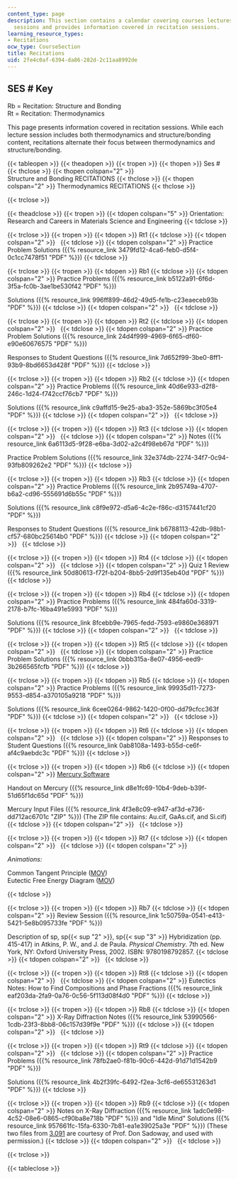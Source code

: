 ```yaml
---
content_type: page
description: This section contains a calendar covering courses lectures and recitation
  sessions and provides information covered in recitation sessions.
learning_resource_types:
- Recitations
ocw_type: CourseSection
title: Recitations
uid: 2fe4c0af-6394-da86-282d-2c11aa8992de
---
```


SES # Key
---------

Rb = Recitation: Structure and Bonding  
Rt = Recitation: Thermodynamics

This page presents information covered in recitation sessions. While each lecture session includes both thermodynamics and structure/bonding content, recitations alternate their focus between thermodynamics and structure/bonding.

{{< tableopen >}}
{{< theadopen >}}
{{< tropen >}}
{{< thopen >}}
Ses #
{{< thclose >}}
{{< thopen colspan="2" >}}
Structure and Bonding RECITATIONS
{{< thclose >}}
{{< thopen colspan="2" >}}
Thermodynamics RECITATIONS
{{< thclose >}}

{{< trclose >}}

{{< theadclose >}}
{{< tropen >}}
{{< tdopen colspan="5" >}}
Orientation: Research and Careers in Materials Science and Engineering
{{< tdclose >}}

{{< trclose >}}
{{< tropen >}}
{{< tdopen >}}
Rt1
{{< tdclose >}}
{{< tdopen colspan="2" >}}
 
{{< tdclose >}}
{{< tdopen colspan="2" >}}
Practice Problem Solutions ({{% resource_link 3479fd12-4ca6-feb0-d5f4-0c1cc7478f51 "PDF" %}})
{{< tdclose >}}

{{< trclose >}}
{{< tropen >}}
{{< tdopen >}}
Rb1
{{< tdclose >}}
{{< tdopen colspan="2" >}}
Practice Problems ({{% resource_link b5122a91-6f6d-3f5a-fc0b-3ae1be530f42 "PDF" %}})  
  
Solutions ({{% resource_link 996ff899-46d2-49d5-fe1b-c23eaeceb93b "PDF" %}})
{{< tdclose >}}
{{< tdopen colspan="2" >}}
 
{{< tdclose >}}

{{< trclose >}}
{{< tropen >}}
{{< tdopen >}}
Rt2
{{< tdclose >}}
{{< tdopen colspan="2" >}}
 
{{< tdclose >}}
{{< tdopen colspan="2" >}}
Practice Problem Solutions ({{% resource_link 24d4f999-4969-6f65-df60-e90e60676575 "PDF" %}})  
  
Responses to Student Questions ({{% resource_link 7d652f99-3be0-8ff1-93b9-8bd6653d428f "PDF" %}})
{{< tdclose >}}

{{< trclose >}}
{{< tropen >}}
{{< tdopen >}}
Rb2
{{< tdclose >}}
{{< tdopen colspan="2" >}}
Practice Problems ({{% resource_link 40d6e933-d2f8-246c-1d24-f742ccf76cb7 "PDF" %}})  
  
Solutions ({{% resource_link c9affd15-9e25-aba3-352e-5869bc3f05e4 "PDF" %}})
{{< tdclose >}}
{{< tdopen colspan="2" >}}
 
{{< tdclose >}}

{{< trclose >}}
{{< tropen >}}
{{< tdopen >}}
Rt3
{{< tdclose >}}
{{< tdopen colspan="2" >}}
 
{{< tdclose >}}
{{< tdopen colspan="2" >}}
Notes ({{% resource_link 6a6113d5-9f28-e6ba-3d02-a2c4f98eb67d "PDF" %}})  
  
Practice Problem Solutions ({{% resource_link 32e374db-2274-34f7-0c94-93fb809262e2 "PDF" %}})
{{< tdclose >}}

{{< trclose >}}
{{< tropen >}}
{{< tdopen >}}
Rb3
{{< tdclose >}}
{{< tdopen colspan="2" >}}
Practice Problems ({{% resource_link 2b95749a-4707-b6a2-cd96-555691d6b55c "PDF" %}})  
  
Solutions ({{% resource_link c8f9e972-d5a6-4c2e-f86c-d3157441cf20 "PDF" %}})  
  
Responses to Student Questions ({{% resource_link b6788113-42db-98b1-cf57-680bc25614b0 "PDF" %}})
{{< tdclose >}}
{{< tdopen colspan="2" >}}
 
{{< tdclose >}}

{{< trclose >}}
{{< tropen >}}
{{< tdopen >}}
Rt4
{{< tdclose >}}
{{< tdopen colspan="2" >}}
 
{{< tdclose >}}
{{< tdopen colspan="2" >}}
Quiz 1 Review ({{% resource_link 50d80613-f72f-b204-8bb5-2d9f135eb40d "PDF" %}})
{{< tdclose >}}

{{< trclose >}}
{{< tropen >}}
{{< tdopen >}}
Rb4
{{< tdclose >}}
{{< tdopen colspan="2" >}}
Practice Problems ({{% resource_link 484fa60d-3319-2178-b7fc-16ba491e5993 "PDF" %}})  
  
Solutions ({{% resource_link 8fcebb9e-7965-fedd-7593-e9860e368971 "PDF" %}})
{{< tdclose >}}
{{< tdopen colspan="2" >}}
 
{{< tdclose >}}

{{< trclose >}}
{{< tropen >}}
{{< tdopen >}}
Rt5
{{< tdclose >}}
{{< tdopen colspan="2" >}}
 
{{< tdclose >}}
{{< tdopen colspan="2" >}}
Practice Problem Solutions ({{% resource_link 0bbb315a-8e07-4956-eed9-3b266565fcfb "PDF" %}})
{{< tdclose >}}

{{< trclose >}}
{{< tropen >}}
{{< tdopen >}}
Rb5
{{< tdclose >}}
{{< tdopen colspan="2" >}}
Practice Problems ({{% resource_link 99935d11-7273-9553-d854-a370105a9218 "PDF" %}})  
  
Solutions ({{% resource_link 6cee0264-9862-1420-0f00-dd79cfcc363f "PDF" %}})
{{< tdclose >}}
{{< tdopen colspan="2" >}}
 
{{< tdclose >}}

{{< trclose >}}
{{< tropen >}}
{{< tdopen >}}
Rt6
{{< tdclose >}}
{{< tdopen colspan="2" >}}
 
{{< tdclose >}}
{{< tdopen colspan="2" >}}
Responses to Student Questions ({{% resource_link 0ab8108a-1493-b55d-ce6f-af4c9aebdc3c "PDF" %}})
{{< tdclose >}}

{{< trclose >}}
{{< tropen >}}
{{< tdopen >}}
Rb6
{{< tdclose >}}
{{< tdopen colspan="2" >}}
[Mercury Software](http://www.ccdc.cam.ac.uk/products/csd_system/mercury/)  
  
Handout on Mercury ({{% resource_link d8e1fc69-10b4-9deb-b39f-51d65f1dc65d "PDF" %}})  
  
Mercury Input Files ({{% resource_link 4f3e8c09-e947-af3d-e736-dd712ac6701c "ZIP" %}}) (The ZIP file contains: Au.cif, GaAs.cif, and Si.cif)
{{< tdclose >}}
{{< tdopen colspan="2" >}}
 
{{< tdclose >}}

{{< trclose >}}
{{< tropen >}}
{{< tdopen >}}
Rt7
{{< tdclose >}}
{{< tdopen colspan="2" >}}
 
{{< tdclose >}}
{{< tdopen colspan="2" >}}


_Animations:_

Common Tangent Principle ([MOV](/ans7870/3/3.012/f05/recitations/rec7t_tangent.mov))  
Eutectic Free Energy Diagram ([MOV](/ans7870/3/3.012/f05/recitations/rec7t_eutectic.mov))


{{< tdclose >}}

{{< trclose >}}
{{< tropen >}}
{{< tdopen >}}
Rb7
{{< tdclose >}}
{{< tdopen colspan="2" >}}
Review Session ({{% resource_link 1c50759a-0541-e413-5421-5e8b095733fe "PDF" %}})  
  
Description of sp, sp{{< sup "2" >}}, sp{{< sup "3" >}} Hybridization (pp. 415-417) in Atkins, P. W., and J. de Paula. _Physical Chemistry_. 7th ed. New York, NY: Oxford University Press, 2002. ISBN: 9780198792857.
{{< tdclose >}}
{{< tdopen colspan="2" >}}
 
{{< tdclose >}}

{{< trclose >}}
{{< tropen >}}
{{< tdopen >}}
Rt8
{{< tdclose >}}
{{< tdopen colspan="2" >}}
 
{{< tdclose >}}
{{< tdopen colspan="2" >}}
Eutectics Notes: How to Find Compositions and Phase Fractions ({{% resource_link eaf203da-2fa9-0a76-0c56-5f113d08f4d0 "PDF" %}})
{{< tdclose >}}

{{< trclose >}}
{{< tropen >}}
{{< tdopen >}}
Rb8
{{< tdclose >}}
{{< tdopen colspan="2" >}}
X-Ray Diffraction Notes ({{% resource_link 53990566-1cdb-23f3-8bb8-06c157d39f9e "PDF" %}})
{{< tdclose >}}
{{< tdopen colspan="2" >}}
 
{{< tdclose >}}

{{< trclose >}}
{{< tropen >}}
{{< tdopen >}}
Rt9
{{< tdclose >}}
{{< tdopen colspan="2" >}}
 
{{< tdclose >}}
{{< tdopen colspan="2" >}}
Practice Problems ({{% resource_link 78fb2ae0-f81b-90c6-442d-91d71d1542b9 "PDF" %}})  
  
Solutions ({{% resource_link 4b2f39fc-6492-f2ea-3cf6-de65531263d1 "PDF" %}})
{{< tdclose >}}

{{< trclose >}}
{{< tropen >}}
{{< tdopen >}}
Rb9
{{< tdclose >}}
{{< tdopen colspan="2" >}}
Notes on X-Ray Diffraction ({{% resource_link 1adc0e98-4c52-08e6-0865-cf90ba8e718b "PDF" %}}) and "Idle Mind" Solutions ({{% resource_link 957661fc-15fa-6330-7b81-ea1e39025a3e "PDF" %}}) (These two files from [3.091](/courses/3-091sc-introduction-to-solid-state-chemistry-fall-2010) are courtesy of Prof. Don Sadoway, and used with permission.)
{{< tdclose >}}
{{< tdopen colspan="2" >}}
 
{{< tdclose >}}

{{< trclose >}}

{{< tableclose >}}